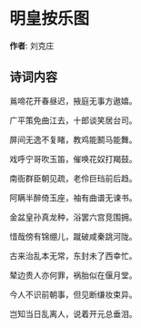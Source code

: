 # 明皇按乐图

**作者**: 刘克庄

## 诗词内容

鶑啼花开春昼迟，掖庭无事方遨嬉。

广平策免曲江去，十郎谈笑居台司。

屏间无逸不复睹，教鸡能鬭马能舞。

戏呼宁哥吹玉笛，催唤花奴打羯鼓。

南衙群臣朝见疏，老伶巨珰前后趋。

阿瞒半醉倚玉座，袖有曲谱无谏书。

金盆皇孙真龙种，浴罢六宫竞围拥。

惜哉傍有锦绷儿，蹴破咸秦跳河陇。

古来治乱本无常，东封未了西幸忙。

辇边贵人亦何罪，祸胎似在偃月堂。

今人不识前朝事，但见断缣妆束异。

岂知当日乱离人，说着开元总垂泪。

